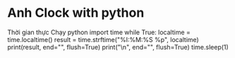 # Anh Clock with python
Thời gian thực Chạy python
import time while True: localtime = time.localtime() result = time.strftime("%I:%M:%S %p", localtime) print(result, end="", flush=True) print("\n", end="", flush=True) time.sleep(1)
